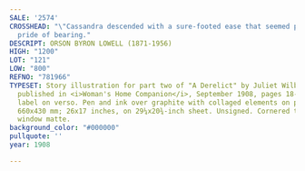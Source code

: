 ```yaml
---
SALE: '2574'
CROSSHEAD: "\"Cassandra descended with a sure-footed ease that seemed part of her
  pride of bearing."
DESCRIPT: ORSON BYRON LOWELL (1871-1956)
HIGH: "1200"
LOT: "121"
LOW: "800"
REFNO: "781966"
TYPESET: Story illustration for part two of "A Derelict" by Juliet Wilbor Tompkins,
  published in <i>Woman's Home Companion</i>, September 1908, pages 18-19, with their
  label on verso. Pen and ink over graphite with collaged elements on paperboard.
  660x430 mm; 26x17 inches, on 29¼x20¾-inch sheet. Unsigned. Cornered to board with
  window matte.
background_color: "#000000"
pullquote: ''
year: 1908

---
```

